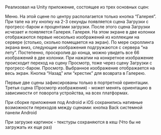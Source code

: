 Реализовал на Unity приложение, состоящее из трех основных сцен:

Меню. На этой сцене по центру располагается только кнопка “Галерея”. При тапе на эту кнопку на 2-3 секунды появляется сцена Загрузки с прогресс-баром и процентами загрузки. 
После этого сцена Загрузки исчезает и появляется Галерея.
Галерея. 
На этом экране в две колонки отображаются первые несколько изображений из коллекции на сервере (столько, сколько помещается на экран). 
По мере скроллинга экрана вниз, следующие изображения подгружаются с сервера “на лету”. 
Постепенно, проскролив до конца, можно увидеть все 66 изображений в две колонки. 
При нажатии на конкретное изображение происходит переход на сцену Просмотр, тоже через сцену Загрузки с прогресс-баром.
Просмотр. Выбранное изображение отображается на весь экран. Кнопка “Назад” или “крестик” для возврата в Галерею. 

Первые две сцены зафиксированы только в портретной ориентации. Третья сцена (Просмотр изображения) - может менять ориентацию в зависимости от поворота устройства, на всех платформах.

При сборке приложения под Android и iOS сохранились нативные возможности переходов между сценами: кнопка Back системной панели Android

При загрузке картинок - текстуры сохраняются в кеш (Что бы не загружать их еще раз)
